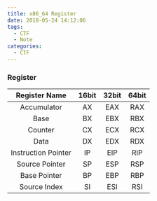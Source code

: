 ```yaml
---
title: x86_64 Register
date: 2018-05-24 14:12:06
tags:
  - CTF
  - Note
categories:
  - CTF
---
```


### Register  
| Register Name | 16bit | 32bit | 64bit |  
| :-----: | :-----: | :-----: | :-----: |  
| Accumulator | AX | EAX | RAX |  
| Base | BX | EBX | RBX |  
| Counter | CX | ECX | RCX |  
| Data | DX | EDX | RDX |  
| Instruction Pointer | IP | EIP | RIP |  
| Source Pointer | SP | ESP | RSP |  
| Base Pointer | BP | EBP | RBP |  
| Source Index | SI | ESI | RSI |  
